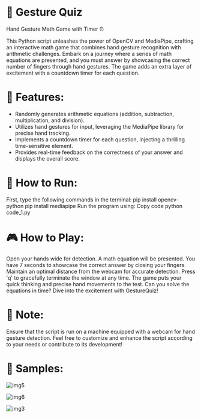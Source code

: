# 🌟 Gesture Quiz
Hand Gesture Math Game with Timer ⏰

This Python script unleashes the power of OpenCV and MediaPipe, crafting an interactive math game that combines hand gesture recognition with arithmetic challenges. Embark on a journey where a series of math equations are presented, and you must answer by showcasing the correct number of fingers through hand gestures. The game adds an extra layer of excitement with a countdown timer for each question.

# 🚀 Features:

- Randomly generates arithmetic equations (addition, subtraction, multiplication, and division).
- Utilizes hand gestures for input, leveraging the MediaPipe library for precise hand tracking.
- Implements a countdown timer for each question, injecting a thrilling time-sensitive element.
- Provides real-time feedback on the correctness of your answer and displays the overall score.

# 🚀 How to Run:

First, type the following commands in the terminal:
pip install opencv-python
pip install mediapipe
Run the program using:
Copy code
python code_1.py

# 🎮 How to Play:
Open your hands wide for detection.
A math equation will be presented.
You have 7 seconds to showcase the correct answer by closing your fingers.
Maintain an optimal distance from the webcam for accurate detection.
Press 'q' to gracefully terminate the window at any time.
The game puts your quick thinking and precise hand movements to the test. Can you solve the equations in time? Dive into the excitement with GestureQuiz!

# 📝 Note:
Ensure that the script is run on a machine equipped with a webcam for hand gesture detection.
Feel free to customize and enhance the script according to your needs or contribute to its development!


# 🎨 Samples:
![img5](https://github.com/MuhammadAbdullahNaeem1/Gesture-Quiz/assets/105659099/5caeeeec-6844-43b0-b304-bf4095ecc70e)

![img6](https://github.com/MuhammadAbdullahNaeem1/Gesture-Quiz/assets/105659099/eb3443cd-1ef2-4a9f-b7b0-d389a4889b18)

![img3](https://github.com/MuhammadAbdullahNaeem1/Gesture-Quiz/assets/105659099/74032706-fbee-4182-b1c2-3bdae2e45cc2)
